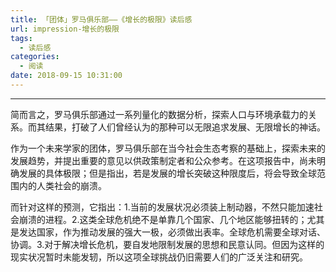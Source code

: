 ```yaml
---
title: 「团体」罗马俱乐部——《增长的极限》读后感
url: impression-增长的极限
tags:
  - 读后感
categories:
  - 阅读
date: 2018-09-15 10:31:00
---
```


* * *

简而言之，罗马俱乐部通过一系列量化的数据分析，探索人口与环境承载力的关系。而其结果，打破了人们曾经认为的那种可以无限追求发展、无限增长的神话。<!-- more -->

作为一个未来学家的团体，罗马俱乐部在当今社会生态考察的基础上，探索未来的发展趋势，并提出重要的意见以供政策制定者和公众参考。在这项报告中，尚未明确发展的具体极限；但是指出，若是发展的增长突破这种限度后，将会导致全球范围内的人类社会的崩溃。

而针对这样的预测，它指出：1.当前的发展状况必须装上制动器，不然只能加速社会崩溃的进程。2.这类全球危机绝不是单靠几个国家、几个地区能够扭转的；尤其是发达国家，作为推动发展的强大一极，必须做出表率。全球危机需要全球对话、协调。3.对于解决增长危机，要自发地限制发展的思想和民意认同。但因为这样的现实状况暂时未能发轫，所以这项全球挑战仍旧需要人们的广泛关注和研究。
